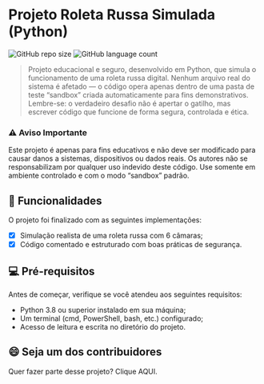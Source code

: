 # Projeto Roleta Russa Simulada (Python)

![GitHub repo size](https://img.shields.io/github/repo-size/Kelvin1337/X-MEN?style=for-the-badge)
![GitHub language count](https://img.shields.io/github/languages/count/Kelvin1337/RoletaRussa?style=for-the-badge)

> Projeto educacional e seguro, desenvolvido em Python, que simula o funcionamento de uma roleta russa digital.
Nenhum arquivo real do sistema é afetado — o código opera apenas dentro de uma pasta de teste “sandbox” criada automaticamente para fins demonstrativos.
> Lembre-se: o verdadeiro desafio não é apertar o gatilho, mas escrever código que funcione de forma segura, controlada e ética. 


### ⚠️ Aviso Importante

Este projeto é apenas para fins educativos e não deve ser modificado para causar danos a sistemas, dispositivos ou dados reais.
Os autores não se responsabilizam por qualquer uso indevido deste código.
Use somente em ambiente controlado e com o modo “sandbox” padrão.

## 🔄 Funcionalidades

O projeto foi finalizado com as seguintes implementações:

- [x] Simulação realista de uma roleta russa com 6 câmaras;
- [x] Código comentado e estruturado com boas práticas de segurança.

## 💻 Pré-requisitos

Antes de começar, verifique se você atendeu aos seguintes requisitos:

- Python 3.8 ou superior instalado em sua máquina;
- Um terminal (cmd, PowerShell, bash, etc.) configurado;
- Acesso de leitura e escrita no diretório do projeto.

## 😄 Seja um dos contribuidores

Quer fazer parte desse projeto? Clique AQUI.

